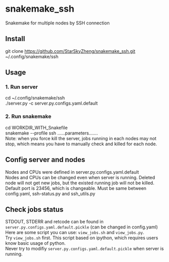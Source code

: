 # snakemake_ssh
Snakemake for multiple nodes by SSH connection

## Install
  git clone https://github.com/StarSkyZheng/snakemake_ssh.git ~/.config/snakemake/ssh
  
## Usage
### 1. Run server
  cd ~/.config/snakemake/ssh  
  ./server.py -c server.py.configs.yaml.default  
### 2. Run snakemake
  cd WORKDIR_WITH_Snakefile  
  snakemake  --profile ssh ......parameters.......  
  Note: when you force kill the server, jobs running in each nodes may not stop, which means you have to manually check and killed for each node.
  
## Config server and nodes
  Nodes and CPUs were defined in server.py.configs.yaml.default  
  Nodes and CPUs can be changed even when server is running. Deleted node will not get new jobs, but the existed running job will not be killed.  
  Default port is 23456, which is changeable. Must be same between config.yaml, ssh-status.py and ssh_utils.py  

## Check jobs status
  STDOUT, STDERR and retcode can be found in `server.py.configs.yaml.default.pickle` (can be changed in config.yaml)  
  Here are some script you can use: `view_jobs.sh` and `view_jobs.py`.   
  Try `view_jobs.sh` first. This script based on ipython, which requires users know basic usage of python.  
  Never try to modifiy `server.py.configs.yaml.default.pickle` when server is running.  
  
